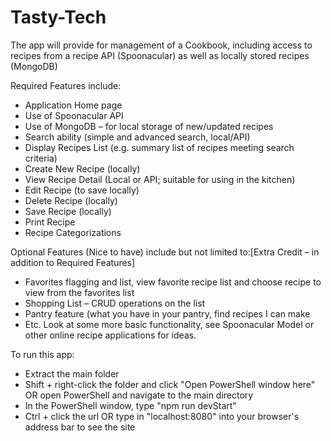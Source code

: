 # Tasty-Tech
The app will provide for management of a Cookbook, including access to recipes
from a recipe API (Spoonacular) as well as locally stored recipes (MongoDB)

Required Features include:
- Application Home page
- Use of Spoonacular API
- Use of MongoDB – for local storage of new/updated recipes
- Search ability (simple and advanced search, local/API)
- Display Recipes List (e.g. summary list of recipes meeting search criteria)
- Create New Recipe (locally)
- View Recipe Detail (Local or API; suitable for using in the kitchen)
- Edit Recipe (to save locally)
- Delete Recipe (locally)
- Save Recipe (locally)
- Print Recipe
- Recipe Categorizations

Optional Features (Nice to have) include but not limited to:[Extra Credit – in addition to Required Features]
- Favorites flagging and list, view favorite recipe list and choose recipe to view from the favorites list
- Shopping List – CRUD operations on the list
- Pantry feature (what you have in your pantry, find recipes I can make
- Etc. Look at some more basic functionality, see Spoonacular Model or other online recipe applications for ideas.

To run this app:
- Extract the main folder
- Shift + right-click the folder and click "Open PowerShell window here" OR open PowerShell and navigate to the main directory
- In the PowerShell window, type "npm run devStart"
- Ctrl + click the url OR type in "localhost:8080" into your browser's address bar to see the site
